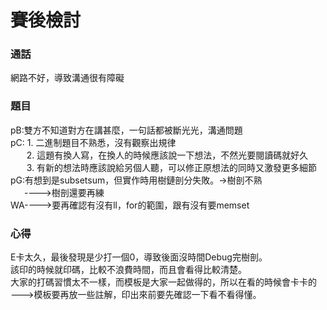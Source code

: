 # 賽後檢討

### 通話
網路不好，導致溝通很有障礙

### 題目
pB:雙方不知道對方在講甚麼，一句話都被斷光光，溝通問題<br>
pC: 1. 二進制題目不熟悉，沒有觀察出規律<br>
&emsp;&nbsp;&nbsp; 2. 這題有換人寫，在換人的時候應該說一下想法，不然光要閱讀碼就好久<br>
&emsp;&nbsp;&nbsp; 3. 有新的想法時應該說給另個人聽，可以修正原想法的同時又激發更多細節<br>
pG:有想到是subsetsum，但實作時用樹鏈剖分失敗。->樹剖不熟<br>
&emsp;&nbsp;&nbsp;---->樹剖還要再練<br>
WA---->要再確認有沒有ll，for的範圍，跟有沒有要memset<br>

### 心得
E卡太久，最後發現是少打一個0，導致後面沒時間Debug完樹剖。<br>
該印的時候就印碼，比較不浪費時間，而且會看得比較清楚。<br>
大家的打碼習慣太不一樣，而模板是大家一起做得的，所以在看的時候會卡卡的<br>
--->模板要再放一些註解，印出來前要先確認一下看不看得懂。<br>
